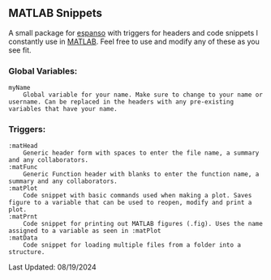## MATLAB Snippets
A small package for [espanso](https://espanso.org/) with triggers for headers and code snippets I constantly use in [MATLAB](https://www.mathworks.com/products/matlab.html?s_tid=hp_products_matlab). Feel free to use and modify any of these as you see fit.

### Global Variables:
    myName
        Global variable for your name. Make sure to change to your name or username. Can be replaced in the headers with any pre-existing variables that have your name.

### Triggers: 
    :matHead
        Generic header form with spaces to enter the file name, a summary and any collaborators.
    :matFunc
        Generic Function header with blanks to enter the function name, a summary and any collaborators.
    :matPlot
        Code snippet with basic commands used when making a plot. Saves figure to a variable that can be used to reopen, modify and print a plot.
    :matPrnt
        Code snippet for printing out MATLAB figures (.fig). Uses the name assigned to a variable as seen in :matPlot
    :matData
        Code snippet for loading multiple files from a folder into a structure.

Last Updated: 08/19/2024
